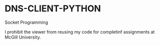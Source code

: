 # DNS-CLIENT-PYTHON
Socket Programming


I prohibit the viewer from reusing my code for completinf assignments at McGill University.
